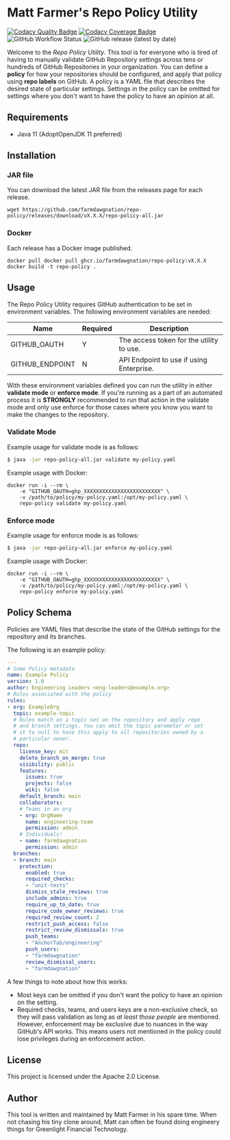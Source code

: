 # Matt Farmer's Repo Policy Utility

[![Codacy Quality Badge](https://api.codacy.com/project/badge/Grade/66af2fc4ddd647a7a3788397202d337b)](https://app.codacy.com/gh/farmdawgnation/repo-policy?utm_source=github.com&utm_medium=referral&utm_content=farmdawgnation/repo-policy&utm_campaign=Badge_Grade_Settings)
[![Codacy Coverage Badge](https://app.codacy.com/project/badge/Coverage/16eb65d2a9e24da0b31faf4fd4e4d478)](https://www.codacy.com/gh/farmdawgnation/repo-policy/dashboard?utm_source=github.com&utm_medium=referral&utm_content=farmdawgnation/repo-policy&utm_campaign=Badge_Coverage)
![GitHub Workflow Status](https://img.shields.io/github/workflow/status/farmdawgnation/repo-policy/CI?logo=github)
![GitHub release (latest by date)](https://img.shields.io/github/v/release/farmdawgnation/repo-policy?label=latest%20version&logo=github)

Welcome to the *Repo Policy Utility*. This tool is for everyone who is tired of
having to manually validate GitHub Repository settings across tens or hundreds
of GitHub Repositories in your organization. You can define a **policy** for
how your repositories should be configured, and apply that policy using
**repo labels** on GitHub. A policy is a YAML file that describes the desired
state of particular settings. Settings in the policy can be omitted for settings
where you don't want to have the policy to have an opinion at all.

## Requirements

* Java 11 (AdoptOpenJDK 11 preferred)

## Installation

### JAR file
You can download the latest JAR file from the releases page for each release.

```shell
wget https://github.com/farmdawgnation/repo-policy/releases/download/vX.X.X/repo-policy-all.jar
```

### Docker
Each release has a Docker image published. 
```
docker pull docker pull ghcr.io/farmdawgnation/repo-policy:vX.X.X
docker build -t repo-policy .
```

## Usage

The Repo Policy Utility requires GitHub authentication to be set in environment
variables. The following environment variables are needed:

|Name           | Required | Description                              |
|---------------|----------|------------------------------------------|
|GITHUB_OAUTH   |Y         |The access token for the utility to use.  |
|GITHUB_ENDPOINT|N         |API Endpoint to use if using Enterprise.  |

With these environment variables defined you can run the utility in either
**validate mode** or **enforce mode**. If you're running as a part of an
automated process it is **STRONGLY** recommended to run that action in
the validate mode and only use enforce for those cases where you know
you want to make the changes to the repository.

### Validate Mode

Example usage for validate mode is as follows:

```bash
$ java -jar repo-policy-all.jar validate my-policy.yaml
```

Example usage with Docker:
```shell
docker run -i --rm \
    -e "GITHUB_OAUTH=ghp_XXXXXXXXXXXXXXXXXXXXXXXXX" \
    -v /path/to/policy/my-policy.yaml:/opt/my-policy.yaml \
    repo-policy validate my-policy.yaml
```

### Enforce mode

Example usage for enforce mode is as follows:

```bash
$ java -jar repo-policy-all.jar enforce my-policy.yaml
```

Example usage with Docker:
```shell
docker run -i --rm \
    -e "GITHUB_OAUTH=ghp_XXXXXXXXXXXXXXXXXXXXXXXXX" \
    -v /path/to/policy/my-policy.yaml:/opt/my-policy.yaml \
    repo-policy enforce my-policy.yaml
```

## Policy Schema

Policies are YAML files that describe the state of the GitHub settings for
the repository and its branches.

The following is an example policy:

```yaml
---
# Some Policy metadata
name: Example Policy
version: 1.0
author: Engineering Leaders <eng-leaders@example.org>
# Rules associated with the policy
rules:
- org: ExampleOrg
  topic: example-topic
  # Rules match on a topic set on the repository and apply repo
  # and branch settings. You can omit the topic parameter or set
  # it to null to have this apply to all repositories owned by a
  # particular owner.
  repo:
    license_key: mit
    delete_branch_on_merge: true
    visibility: public
    features:
      issues: true
      projects: false
      wiki: false
    default_branch: main
    collaborators:
    # Teams in an org
    - org: OrgName
      name: engineering-team
      permission: admin
    # Individuals!
    - name: farmdawgnation
      permission: admin
  branches:
  - branch: main
    protection:
      enabled: true
      required_checks:
      - "unit-tests"
      dismiss_stale_reviews: true
      include_admins: true
      require_up_to_date: true
      require_code_owner_reviews: true
      required_review_count: 2
      restrict_push_access: false
      restrict_review_dismissals: true
      push_teams:
      - "AnchorTab/engineering"
      push_users:
      - "farmdawgnation"
      review_dismissal_users:
      - "farmdawgnation"
```

A few things to note about how this works:
* Most keys can be omitted if you don't want the policy to have an
  opinion on the setting.
* Required checks, teams, and users keys are a non-exclusive check, so
  they will pass validation as long as _at least those people_ are
  mentioned. However, enforcement may be exclusive due to nuances in the
  way GitHub's API works. This means users not mentioned in the policy
  could lose privileges during an enforcement action.
  
## License

This project is licensed under the Apache 2.0 License.

## Author

This tool is written and maintained by Matt Farmer in his spare time.
When not chasing his tiny clone around, Matt can often be found doing
engineery things for Greenlight Financial Technology.

